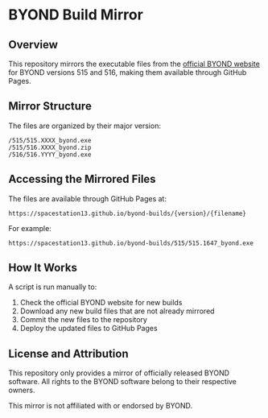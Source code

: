 # BYOND Build Mirror

## Overview

This repository mirrors the executable files from the [official BYOND website](https://www.byond.com/download/build/) for BYOND versions 515 and 516, making them available through GitHub Pages.

## Mirror Structure

The files are organized by their major version:

```
/515/515.XXXX_byond.exe
/515/516.XXXX_byond.zip
/516/516.YYYY_byond.exe
```

## Accessing the Mirrored Files

The files are available through GitHub Pages at:

```
https://spacestation13.github.io/byond-builds/{version}/{filename}
```

For example:
```
https://spacestation13.github.io/byond-builds/515/515.1647_byond.exe
```

## How It Works

A script is run manually to:

1. Check the official BYOND website for new builds
2. Download any new build files that are not already mirrored
3. Commit the new files to the repository
4. Deploy the updated files to GitHub Pages

## License and Attribution

This repository only provides a mirror of officially released BYOND software. All rights to the BYOND software belong to their respective owners.

This mirror is not affiliated with or endorsed by BYOND.
